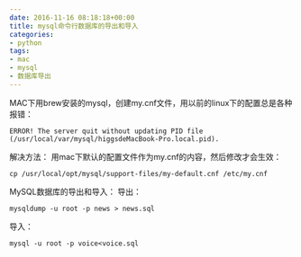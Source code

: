 ```yaml
---
date: 2016-11-16 08:18:18+00:00
title: mysql命令行数据库的导出和导入
categories:
- python
tags:
- mac
- mysql
- 数据库导出
---
```

 
MAC下用brew安装的mysql，创建my.cnf文件，用以前的linux下的配置总是各种报错：
```
ERROR! The server quit without updating PID file (/usr/local/var/mysql/higgsdeMacBook-Pro.local.pid).
```

解决方法：
  用mac下默认的配置文件作为my.cnf的内容，然后修改才会生效：

```
cp /usr/local/opt/mysql/support-files/my-default.cnf /etc/my.cnf
```

MySQL数据库的导出和导入：
导出：
```
mysqldump -u root -p news > news.sql
```

导入：
```
mysql -u root -p voice<voice.sql
```